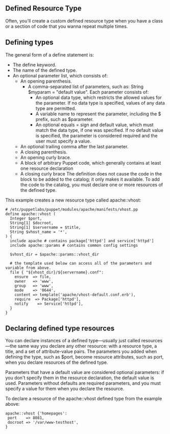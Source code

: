 ## Defined Resource Type
Often, you'll create a custom defined resource type when you have a class or a section of code that you wanna repeat multiple times.

## Defining types
The general form of a define statement is:
* The define keyword.
* The name of the defined type.
* An optional parameter list, which consists of:
  * An opening parenthesis.
    * A comma-separated list of parameters, such as: String $myparam = "default value". Each parameter consists of:
      * An optional data type, which restricts the allowed values for the parameter. If no data type is specified, values of any data type are permitted.
      * A variable name to represent the parameter, including the $ prefix, such as $parameter.
      * An optional equals = sign and default value, which must match the data type, if one was specified. If no default value is specified, the parameter is considered required and the user must specify a value.
  * An optional trailing comma after the last parameter.
  * A closing parenthesis.
  * An opening curly brace.
  * A block of arbitrary Puppet code, which generally contains at least one resource declaration
  * A closing curly brace
The definition does not cause the code in the block to be added to the catalog; it only makes it available. To add the code to the catalog, you must declare one or more resources of the defined type.

This example creates a new resource type called apache::vhost:
```
# /etc/puppetlabs/puppet/modules/apache/manifests/vhost.pp
define apache::vhost (
  Integer $port,
  String[1] $docroot,
  String[1] $servername = $title,
  String $vhost_name = '*',
) {
  include apache # contains package['httpd'] and service['httpd']
  include apache::params # contains common config settings

  $vhost_dir = $apache::params::vhost_dir

  # the template used below can access all of the parameters and variable from above.
  file { "${vhost_dir}/${servername}.conf":
    ensure  => file,
    owner   => 'www',
    group   => 'www',
    mode    => '0644',
    content => template('apache/vhost-default.conf.erb'),
    require  => Package['httpd'],
    notify    => Service['httpd'],
  }
}
```
## Declaring defined type resources
You can declare instances of a defined type—usually just called resources—the same way you declare any other resource: with a resource type, a title, and a set of attribute-value pairs. The parameters you added when defining the type, such as $port, become resource attributes, such as port, when you declare resources of the defined type.

Parameters that have a default value are considered optional parameters: if you don't specify them in the resource declaration, the default value is used. Parameters without defaults are required parameters, and you must specify a value for them when you declare the resource.

To declare a resource of the apache::vhost defined type from the example above:
```
apache::vhost {'homepages':
 port    => 8081,
 docroot => '/var/www-testhost', 
}
```